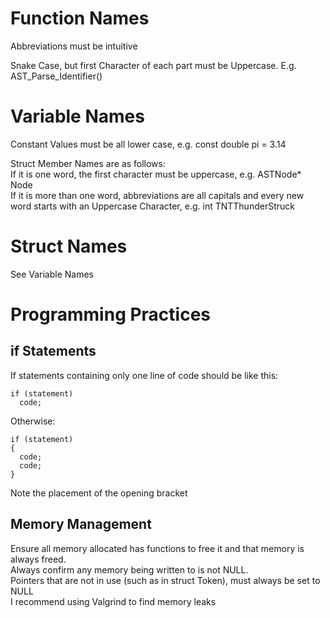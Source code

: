 <h1><b>Function Names</b></h1>
<p>    Abbreviations must be intuitive</p>
<p>    Snake Case, but first Character of each part must be Uppercase. E.g. AST_Parse_Identifier()</p>
<h1><b>Variable Names</b></h1>
  <p>Constant Values must be all lower case, e.g. const double pi = 3.14</p>
  <p>Struct Member Names are as follows: <br> If it is one word, the first character must be uppercase, e.g. ASTNode* Node<br> If it is more than one word, abbreviations are all capitals and every new word starts with an Uppercase Character, e.g. int TNTThunderStruck</p>
  
<h1><b>Struct Names</b></h1>
  <p>See Variable Names</p>
  
<h1><b>Programming Practices</b></h1>
<h2><b>if Statements</b></h2>
If statements containing only one line of code should be like this:<br>

```
if (statement)
  code;
```

Otherwise:

```
if (statement) 
{
  code;
  code;
}
```

Note the placement of the opening bracket

<h2><b>Memory Management</b></h2>
Ensure all memory allocated has functions to free it and that memory is always freed.<br>
Always confirm any memory being written to is not NULL. <br>
Pointers that are not in use (such as in struct Token), must always be set to NULL<br>
I recommend using Valgrind to find memory leaks

